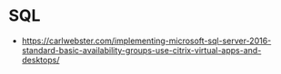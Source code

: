 # SQL

* https://carlwebster.com/implementing-microsoft-sql-server-2016-standard-basic-availability-groups-use-citrix-virtual-apps-and-desktops/
 